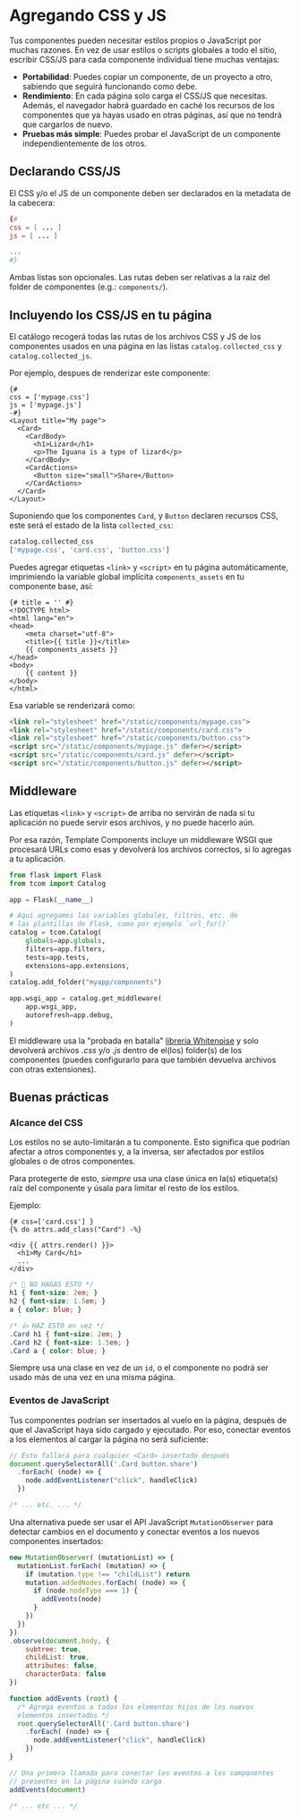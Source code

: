 # Agregando CSS y JS

Tus componentes pueden necesitar estilos propios o JavaScript por muchas razones. En vez de usar estilos o scripts globales a todo el sitio, escribir CSS/JS para cada componente individual tiene muchas ventajas:

- **Portabilidad**: Puedes copiar un componente, de un proyecto a otro, sabiendo que seguirá funcionando como debe.
- **Rendimiento**: En cada página solo carga el CSS/JS que necesitas. Además, el navegador habrá guardado en caché los recursos de los componentes que ya hayas usado en otras páginas, así que no tendrá que cargarlos de nuevo.
- **Pruebas más simple**: Puedes probar el JavaScript de un componente independientemente de los otros.


## Declarando CSS/JS

El CSS y/o el JS de un componente deben ser declarados en la metadata de la cabecera:

```toml
{#
css = [ ... ]
js = [ ... ]

...
#}
```
Ambas listas son opcionales.
Las rutas deben ser relativas a la raíz del folder de componentes (e.g.: `components/`).


## Incluyendo los CSS/JS en tu página

El catálogo recogerá todas las rutas de los archivos CSS y JS de los componentes usados en una página en las listas `catalog.collected_css` y `catalog.collected_js`.

Por ejemplo, despues de renderizar este componente:

```html+jinja title="components/MyPage.html.jinja"
{#
css = ['mypage.css']
js = ['mypage.js']
-#}
<Layout title="My page">
  <Card>
    <CardBody>
      <h1>Lizard</h1>
      <p>The Iguana is a type of lizard</p>
    </CardBody>
    <CardActions>
      <Button size="small">Share</Button>
    </CardActions>
  </Card>
</Layout>
```

Suponiendo que los componentes `Card`, y `Button` declaren recursos CSS, este será el estado de la lista `collected_css`:

```py
catalog.collected_css
['mypage.css', 'card.css', 'button.css']
```

Puedes agregar etiquetas `<link>` y `<script>` en tu página automáticamente, imprimiendo la variable global implícita `components_assets` en tu componente base, así:

```html+jinja title="components/Layout.html.jinja" hl_lines="7"
{# title = '' #}
<!DOCTYPE html>
<html lang="en">
<head>
	<meta charset="utf-8">
	<title>{{ title }}</title>
	{{ components_assets }}
</head>
<body>
	{{ content }}
</body>
</html>
```

Esa variable se renderizará como:

```html
<link rel="stylesheet" href="/static/components/mypage.css">
<link rel="stylesheet" href="/static/components/card.css">
<link rel="stylesheet" href="/static/components/button.css">
<script src="/static/components/mypage.js" defer></script>
<script src="/static/components/card.js" defer></script>
<script src="/static/components/button.js" defer></script>
```

## Middleware

Las etiquetas `<link>` y `<script>` de arriba no servirán de nada si tu aplicación no puede servir esos archivos, y no puede hacerlo aún.

Por esa razón, Template Components incluye un middleware WSGI que procesará URLs como esas y devolverá los archivos correctos, si lo agregas a tu aplicación.

```py hl_lines="16-19"
from flask import Flask
from tcom import Catalog

app = Flask(__name__)

# Aquí agregamos las variables globales, filtros, etc. de
# las plantillas de Flask, como por ejemplo `url_for()`
catalog = tcom.Catalog(
    globals=app.globals,
    filters=app.filters,
    tests=app.tests,
    extensions=app.extensions,
)
catalog.add_folder("myapp/components")

app.wsgi_app = catalog.get_middleware(
    app.wsgi_app,
    autorefresh=app.debug,
)
```
El middleware usa la "probada en batalla" [librería Whitenoise](http://whitenoise.evans.io/) y solo devolverá archivos *.css* y/o *.js* dentro de el(los) folder(s) de los componentes (puedes configurarlo para que también devuelva archivos con otras extensiones).


## Buenas prácticas

### Alcance del CSS

Los estilos no se auto-limitarán a tu componente. Esto significa que podrían afectar a otros componentes y, a la inversa, ser afectados por estilos globales o de otros componentes.

Para protegerte de esto, *siempre* usa una clase única en la(s) etiqueta(s) raíz del componente y úsala para limitar el resto de los estilos.

Ejemplo:

```html+jinja title="components/Card.html.jinja"
{# css=['card.css'] }
{% do attrs.add_class("Card") -%}

<div {{ attrs.render() }}>
  <h1>My Card</h1>
  ...
</div>
```

```css title="components/card.css"
/* 🚫 NO HAGAS ESTO */
h1 { font-size: 2em; }
h2 { font-size: 1.5em; }
a { color: blue; }

/* 👍 HAZ ESTO en vez */
.Card h1 { font-size: 2em; }
.Card h2 { font-size: 1.5em; }
.Card a { color: blue; }

```

Siempre usa una clase en vez de un `id`, o el componente no podrá ser usado más de una vez en una misma página.


### Eventos de JavaScript

Tus componentes podrían ser insertados al vuelo en la página, después de que el JavaScript haya sido cargado y ejecutado. Por eso, conectar eventos a los elementos al cargar la página no será suficiente:

```js title="components/card.js"
// Esto fallará para cualquier <Card> insertado después
document.querySelectorAll('.Card button.share')
  .forEach( (node) => {
    node.addEventListener("click", handleClick)
  })

/* ... etc. ... */
```

Una alternativa puede ser usar el API JavaScript `MutationObserver` para detectar cambios en el documento y conectar eventos a los nuevos componentes insertados:

```js title="components/card.js"
new MutationObserver( (mutationList) => {
  mutationList.forEach( (mutation) => {
    if (mutation.type !== "childList") return
    mutation.addedNodes.forEach( (node) => {
      if (node.nodeType === 1) {
        addEvents(node)
      }
    })
  })
})
.observe(document.body, {
    subtree: true,
    childList: true,
    attributes: false,
    characterData: false
})

function addEvents (root) {
  /* Agrega eventos a todos los elementos hijos de los nuevos
  elementos insertados */
  root.querySelectorAll('.Card button.share')
    .forEach( (node) => {
      node.addEventListener("click", handleClick)
    })
}

// Una primera llamada para conectar los eventos a los componentes
// presentes en la página cuando carga
addEvents(document)

/* ... etc ... */
```
